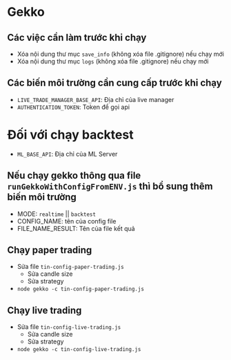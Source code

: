 # Gekko

## Các việc cần làm trước khi chạy
- Xóa nội dung thư mục `save_info` (không xóa file .gitignore) nếu chạy mới
- Xóa nội dung thư mục `logs` (không xóa file .gitignore) nếu chạy mới

## Các biến môi trường cần cung cấp trước khi chạy
- `LIVE_TRADE_MANAGER_BASE_API`: Địa chỉ của live manager
- `AUTHENTICATION_TOKEN`: Token để gọi api

# Đối với chạy backtest
- `ML_BASE_API`: Địa chỉ của ML Server

## Nếu chạy gekko thông qua file `runGekkoWithConfigFromENV.js` thì bổ sung thêm biến môi trường
- MODE: `realtime` || `backtest`
- CONFIG_NAME: tên của config file
- FILE_NAME_RESULT: Tên của file kết quả

## Chạy paper trading
- Sửa file `tin-config-paper-trading.js`
    - Sửa candle size
    - Sửa strategy
- `node gekko -c tin-config-paper-trading.js`

## Chạy live trading
- Sửa file `tin-config-live-trading.js`
    - Sửa candle size
    - Sửa strategy
- `node gekko -c tin-config-live-trading.js`
